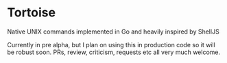 # Tortoise

Native UNIX commands implemented in Go and heavily inspired by ShellJS

Currently in pre alpha, but I plan on using this in production code so it will be robust soon. PRs, review, criticism, requests etc all very much welcome.
